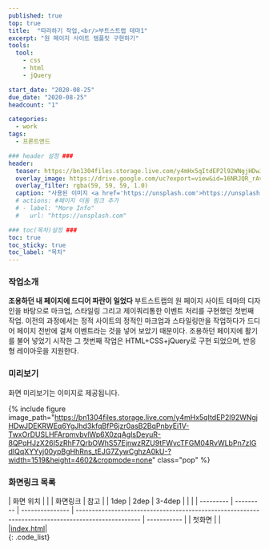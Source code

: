 ```yaml
---
published: true
top: true
title:  "따라하기 작업,<br/>부트스트랩 테마1"
excerpt: "원 페이지 사이트 템플릿 구현하기"
tools:
  tool:
    - css
    - html
    - jQuery

start_date: "2020-08-25"
due_date: "2020-08-25"
headcount: "1"

categories:
  - work
tags:
  - 프론트엔드

### header 설정 ###
header:
  teaser: https://bn1304files.storage.live.com/y4mHx5qItdEP2l92WNgjHDwJDEKRWEq6YgJhd3kfqBfP6jzr0asB2BqPnbyEi1V-TwxOrDUSLHFArpmvbvlWp6X0zqAglsDeyuR-8QPqHJzX26I5zRhF7QrbOWhS57EjnwzRZU9tFWvcTFGM04RvWLbPn7zIGdIQqXYYyj00ypBgHhRns_tEJG7ZywCghzA0kU-?width=1519&height=4602&cropmode=none
  overlay_image: https://drive.google.com/uc?export=view&id=16NRJQR_rAvoDTBv4y5yW_akf2YoqgFnj
  overlay_filter: rgba(59, 59, 59, 1.0)
  caption: "사용된 이미지 <a href='https://unsplash.com'>https://unsplash.com</a>, 원본링크 <a href='https://preview.colorlib.com/#stated'>https://preview.colorlib.com/#stated</a>"
  # actions: #페이지 이동 링크 추가
  # - label: "More Info"
  #   url: "https://unsplash.com"

### toc(목차)설정 ###
toc: true
toc_sticky: true
toc_label: "목차"
---
```


### 작업소개
<b>조용하던 내 페이지에 드디어 파란이 일었다</b>
부트스트랩의 원 페이지 사이트 테마의 디자인을 바탕으로 마크업, 스타일링 그리고 제이쿼리통한 이벤트 처리를 구현했던 첫번째 작업.
이전의 과정에서는 정적 사이트의 정적인 마크업과 스타일링만을 작업하다가 드디어 페이지 전반에 걸쳐 이벤트라는 것을 넣어 보았기 때문이다. 조용하던 페이지에 활기를 불어 넣었기 시작한 그 첫번째 작업은 HTML+CSS+jQuery로 구현 되었으며, 반응형 레이아웃을 지원한다.


### 미리보기
화면 미리보기는 이미지로 제공됩니다. 

{% include figure image_path="https://bn1304files.storage.live.com/y4mHx5qItdEP2l92WNgjHDwJDEKRWEq6YgJhd3kfqBfP6jzr0asB2BqPnbyEi1V-TwxOrDUSLHFArpmvbvlWp6X0zqAglsDeyuR-8QPqHJzX26I5zRhF7QrbOWhS57EjnwzRZU9tFWvcTFGM04RvWLbPn7zIGdIQqXYYyj00ypBgHhRns_tEJG7ZywCghzA0kU-?width=1519&height=4602&cropmode=none" class="pop" %}

### 화면링크 목록

|  화면 위치 |           |                |                                             화면링크                                               |    참고     |
|   1dep    |   2dep    |     3-4dep      |                                                                                                    |             |
| --------- | --------- | --------------- | -------------------------------------------------------------------------------------------------- | ----------- |
|   첫화면  |           |                 |<a href="https://drv.tw/~hi.heera@hotmail.com/od/Web/template1/index.html">index.html</a>|  
{: .code_list}


